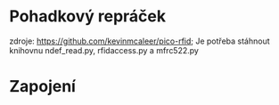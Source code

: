 # Pohadkový repráček
zdroje: https://github.com/kevinmcaleer/pico-rfid;
Je potřeba stáhnout knihovnu ndef_read.py, rfidaccess.py a mfrc522.py
# Zapojení
